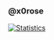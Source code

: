 ### @x0rose
[![Statistics](https://github-readme-stats.vercel.app/api?username=x0rose&show_icons=true&icon_color=805AD5&text_color=666666&bg_color=ffffff00&include_all_commits=true&count_private=true&hide_border=true&hide=contribs)](https://github.com/x0rose)
